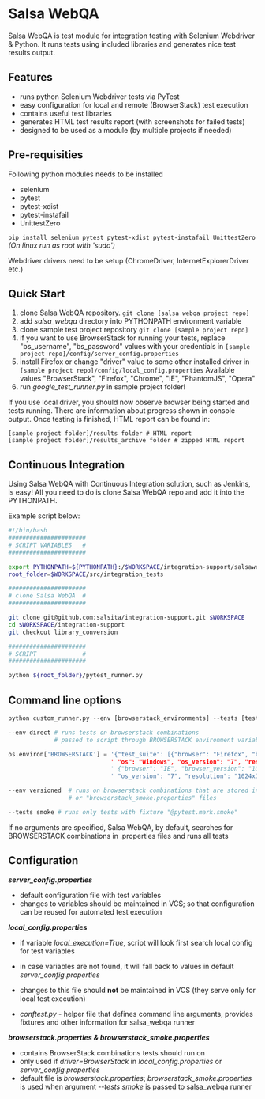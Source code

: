 # Salsa WebQA

Salsa WebQA is test module for integration testing with Selenium Webdriver & Python.
It runs tests using included libraries and generates nice test results output.

## Features

* runs python Selenium Webdriver tests via PyTest
* easy configuration for local and remote (BrowserStack) test execution
* contains useful test libraries
* generates HTML test results report (with screenshots for failed tests)
* designed to be used as a module (by multiple projects if needed)

## Pre-requisities

Following python modules needs to be installed

* selenium
* pytest
* pytest-xdist
* pytest-instafail
* UnittestZero

```pip install selenium pytest pytest-xdist pytest-instafail UnittestZero```
*(On linux run as root with 'sudo')*

Webdriver drivers need to be setup (ChromeDriver, InternetExplorerDriver etc.)

## Quick Start

1. clone Salsa WebQA repository.
```git clone [salsa webqa project repo]```
1. add *salsa_webqa* directory into PYTHONPATH environment variable
1. clone sample test project repository
```git clone [sample project repo]```
1. if you want to use BrowserStack for running your tests, replace "bs_username", "bs_password" values with your credentials in
```[sample project repo]/config/server_config.properties```
1. install Firefox or change "driver" value to some other installed driver in
```[sample project repo]/config/local_config.properties```
Available values  "BrowserStack", "Firefox", "Chrome", "IE", "PhantomJS", "Opera"
1. run *google_test_runner.py* in sample project folder!

If you use local driver, you should now observe browser being started and tests running.
There are information about progress shown in console output.
Once testing is finished, HTML report can be found in:
```
[sample project folder]/results folder # HTML report
[sample project folder]/results_archive folder # zipped HTML report
```

## Continuous Integration

Using Salsa WebQA with Continuous Integration solution, such as Jenkins, is easy!
All you need to do is clone Salsa WebQA repo and add it into the PYTHONPATH.

Example script below:
```bash
#!/bin/bash
######################
# SCRIPT VARIABLES   #
######################

export PYTHONPATH=${PYTHONPATH}:/$WORKSPACE/integration-support/salsaweb_qa
root_folder=$WORKSPACE/src/integration_tests

######################
# clone Salsa WebQA  #
######################

git clone git@github.com:salsita/integration-support.git $WORKSPACE
cd $WORKSPACE/integration-support
git checkout library_conversion

######################
# SCRIPT             #
######################

python ${root_folder}/pytest_runner.py
```

## Command line options

```python
python custom_runner.py --env [browserstack_environments] --tests [tests_to_run]

--env direct # runs tests on browserstack combinations
             # passed to script through BROWSERSTACK environment variable (json)

os.environ['BROWSERSTACK'] = '{"test_suite": [{"browser": "Firefox", "browser_version": "27.0",
                             ' "os": "Windows", "os_version": "7", "resolution": "1024x768"},' \
                             ' {"browser": "IE", "browser_version": "10.0", "os": "Windows",' \
                             ' "os_version": "7", "resolution": "1024x768"}]}'

--env versioned  # runs on browserstack combinations that are stored in "browserstack.properties"
                 # or "browserstack_smoke.properties" files

--tests smoke # runs only tests with fixture "@pytest.mark.smoke"
```

If no arguments are specified, Salsa WebQA, by default, searches for BROWSERSTACK combinations in .properties files and runs all tests

## Configuration

***server_config.properties***

* default configuration file with test variables
* changes to variables should be maintained in VCS; so that configuration can be reused for automated test execution

***local_config.properties***

* if variable *local_execution=True*, script will look first search local config for test variables
* in case variables are not found, it will fall back to values in default *server_config.properties*
* changes to this file should **not** be maintained in VCS (they serve only for local test execution)

* *conftest.py* - helper file that defines command line arguments, provides fixtures and other information for salsa_webqa runner

***browserstack.properties & browserstack_smoke.properties***

* contains BrowserStack combinations tests should run on
* only used if *driver=BrowserStack* in *local_config.properties* or *server_config.properties*
* default file is *browserstack.properties*; *browserstack_smoke.properties* is used when argument *--tests smoke* is passed to salsa_webqa runner